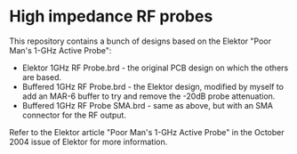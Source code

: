 # High impedance RF probes #

This repository contains a bunch of designs based on the Elektor "Poor Man's 1-GHz Active Probe":

* Elektor 1GHz RF Probe.brd - the original PCB design on which the others are based.
* Buffered 1GHz RF Probe.brd - the Elektor design, modified by myself to add an MAR-6 buffer to try and remove the -20dB probe attenuation.
* Buffered 1GHz RF Probe SMA.brd - same as above, but with an SMA connector for the RF output.

Refer to the Elektor article "Poor Man's 1-GHz Active Probe" in the October 2004 issue of Elektor for more information.